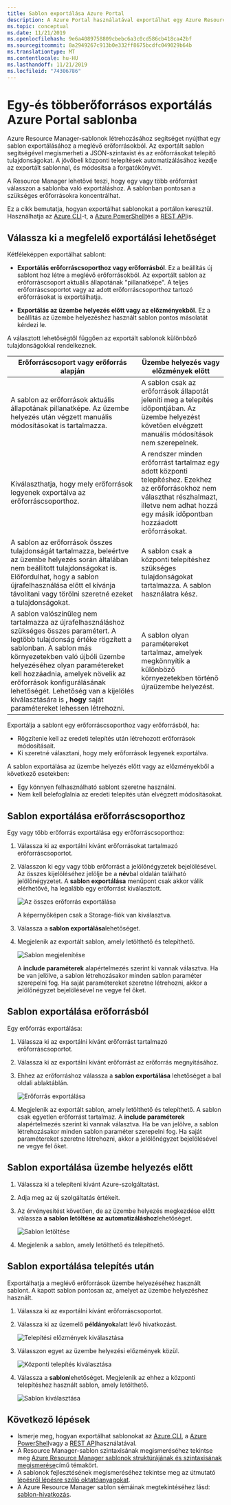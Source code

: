 ```yaml
---
title: Sablon exportálása Azure Portal
description: A Azure Portal használatával exportálhat egy Azure Resource Manager sablont az előfizetése erőforrásaiból.
ms.topic: conceptual
ms.date: 11/21/2019
ms.openlocfilehash: 9e6a4089758809cbebc6a3c0cd586cb418ca42bf
ms.sourcegitcommit: 8a2949267c913b0e332ff8675bcdfc049029b64b
ms.translationtype: MT
ms.contentlocale: hu-HU
ms.lasthandoff: 11/21/2019
ms.locfileid: "74306786"
---
```

# <a name="single-and-multi-resource-export-to-a-template-in-azure-portal"></a>Egy-és többerőforrásos exportálás Azure Portal sablonba

Azure Resource Manager-sablonok létrehozásához segítséget nyújthat egy sablon exportálásához a meglévő erőforrásokból. Az exportált sablon segítségével megismerheti a JSON-szintaxist és az erőforrásokat telepítő tulajdonságokat. A jövőbeli központi telepítések automatizálásához kezdje az exportált sablonnal, és módosítsa a forgatókönyvét.

A Resource Manager lehetővé teszi, hogy egy vagy több erőforrást válasszon a sablonba való exportáláshoz. A sablonban pontosan a szükséges erőforrásokra koncentrálhat.

Ez a cikk bemutatja, hogyan exportálhat sablonokat a portálon keresztül. Használhatja az [Azure CLI](manage-resource-groups-cli.md#export-resource-groups-to-templates)-t, a [Azure PowerShellt](manage-resource-groups-powershell.md#export-resource-groups-to-templates)és a [REST API](/rest/api/resources/resourcegroups/exporttemplate)is.

## <a name="choose-the-right-export-option"></a>Válassza ki a megfelelő exportálási lehetőséget

Kétféleképpen exportálhat sablont:

* **Exportálás erőforráscsoporthoz vagy erőforrásból**. Ez a beállítás új sablont hoz létre a meglévő erőforrásokból. Az exportált sablon az erőforráscsoport aktuális állapotának "pillanatképe". A teljes erőforráscsoportot vagy az adott erőforráscsoporthoz tartozó erőforrásokat is exportálhatja.

* **Exportálás az üzembe helyezés előtt vagy az előzményekből**. Ez a beállítás az üzembe helyezéshez használt sablon pontos másolatát kérdezi le.

A választott lehetőségtől függően az exportált sablonok különböző tulajdonságokkal rendelkeznek.

| Erőforráscsoport vagy erőforrás alapján | Üzembe helyezés vagy előzmények előtt |
| --------------------- | ----------------- |
| A sablon az erőforrások aktuális állapotának pillanatképe. Az üzembe helyezés után végzett manuális módosításokat is tartalmazza. | A sablon csak az erőforrások állapotát jeleníti meg a telepítés időpontjában. Az üzembe helyezést követően elvégzett manuális módosítások nem szerepelnek. |
| Kiválaszthatja, hogy mely erőforrások legyenek exportálva az erőforráscsoporthoz. | A rendszer minden erőforrást tartalmaz egy adott központi telepítéshez. Ezekhez az erőforrásokhoz nem választhat részhalmazt, illetve nem adhat hozzá egy másik időpontban hozzáadott erőforrásokat. |
| A sablon az erőforrások összes tulajdonságát tartalmazza, beleértve az üzembe helyezés során általában nem beállított tulajdonságokat is. Előfordulhat, hogy a sablon újrafelhasználása előtt el kívánja távolítani vagy törölni szeretné ezeket a tulajdonságokat. | A sablon csak a központi telepítéshez szükséges tulajdonságokat tartalmazza. A sablon használatra kész. |
| A sablon valószínűleg nem tartalmazza az újrafelhasználáshoz szükséges összes paramétert. A legtöbb tulajdonság értéke rögzített a sablonban. A sablon más környezetekben való újbóli üzembe helyezéséhez olyan paramétereket kell hozzáadnia, amelyek növelik az erőforrások konfigurálásának lehetőségét.  Lehetőség van a kijelölés kiválasztására is **, hogy** saját paramétereket lehessen létrehozni. | A sablon olyan paramétereket tartalmaz, amelyek megkönnyítik a különböző környezetekben történő újraüzembe helyezést. |

Exportálja a sablont egy erőforráscsoporthoz vagy erőforrásból, ha:

* Rögzítenie kell az eredeti telepítés után létrehozott erőforrások módosításait.
* Ki szeretné választani, hogy mely erőforrások legyenek exportálva.

A sablon exportálása az üzembe helyezés előtt vagy az előzményekből a következő esetekben:

* Egy könnyen felhasználható sablont szeretne használni.
* Nem kell belefoglalnia az eredeti telepítés után elvégzett módosításokat.

## <a name="export-template-from-a-resource-group"></a>Sablon exportálása erőforráscsoporthoz

Egy vagy több erőforrás exportálása egy erőforráscsoporthoz:

1. Válassza ki az exportálni kívánt erőforrásokat tartalmazó erőforráscsoportot.

1. Válasszon ki egy vagy több erőforrást a jelölőnégyzetek bejelölésével.  Az összes kijelöléséhez jelölje be a **név**bal oldalán található jelölőnégyzetet. A **sablon exportálása** menüpont csak akkor válik elérhetővé, ha legalább egy erőforrást kiválasztott.

   ![Az összes erőforrás exportálása](./media/export-template-portal/select-all-resources.png)

    A képernyőképen csak a Storage-fiók van kiválasztva.
1. Válassza a **sablon exportálása**lehetőséget.

1. Megjelenik az exportált sablon, amely letölthető és telepíthető.

   ![Sablon megjelenítése](./media/export-template-portal/show-template.png)

   A **include paraméterek** alapértelmezés szerint ki vannak választva.  Ha be van jelölve, a sablon létrehozásakor minden sablon paraméter szerepelni fog. Ha saját paramétereket szeretne létrehozni, akkor a jelölőnégyzet bejelölésével ne vegye fel őket.

## <a name="export-template-from-a-resource"></a>Sablon exportálása erőforrásból

Egy erőforrás exportálása:

1. Válassza ki az exportálni kívánt erőforrást tartalmazó erőforráscsoportot.

1. Válassza ki az exportálni kívánt erőforrást az erőforrás megnyitásához.

1. Ehhez az erőforráshoz válassza a **sablon exportálása** lehetőséget a bal oldali ablaktáblán.

   ![Erőforrás exportálása](./media/export-template-portal/export-single-resource.png)

1. Megjelenik az exportált sablon, amely letölthető és telepíthető. A sablon csak egyetlen erőforrást tartalmaz. A **include paraméterek** alapértelmezés szerint ki vannak választva.  Ha be van jelölve, a sablon létrehozásakor minden sablon paraméter szerepelni fog. Ha saját paramétereket szeretne létrehozni, akkor a jelölőnégyzet bejelölésével ne vegye fel őket.

## <a name="export-template-before-deployment"></a>Sablon exportálása üzembe helyezés előtt

1. Válassza ki a telepíteni kívánt Azure-szolgáltatást.

1. Adja meg az új szolgáltatás értékeit.

1. Az érvényesítést követően, de az üzembe helyezés megkezdése előtt válassza **a sablon letöltése az automatizáláshoz**lehetőséget.

   ![Sablon letöltése](./media/export-template-portal/download-before-deployment.png)

1. Megjelenik a sablon, amely letölthető és telepíthető.


## <a name="export-template-after-deployment"></a>Sablon exportálása telepítés után

Exportálhatja a meglévő erőforrások üzembe helyezéséhez használt sablont. A kapott sablon pontosan az, amelyet az üzembe helyezéshez használt.

1. Válassza ki az exportálni kívánt erőforráscsoportot.

1. Válassza ki az üzemelő **példányok**alatt lévő hivatkozást.

   ![Telepítési előzmények kiválasztása](./media/export-template-portal/select-deployment-history.png)

1. Válasszon egyet az üzembe helyezési előzmények közül.

   ![Központi telepítés kiválasztása](./media/export-template-portal/select-details.png)

1. Válassza a **sablon**lehetőséget. Megjelenik az ehhez a központi telepítéshez használt sablon, amely letölthető.

   ![Sablon kiválasztása](./media/export-template-portal/show-template-from-history.png)

## <a name="next-steps"></a>Következő lépések

- Ismerje meg, hogyan exportálhat sablonokat az [Azure CLI](manage-resource-groups-cli.md#export-resource-groups-to-templates), a [Azure PowerShell](manage-resource-groups-powershell.md#export-resource-groups-to-templates)vagy a [REST API](/rest/api/resources/resourcegroups/exporttemplate)használatával.
- A Resource Manager-sablon szintaxisának megismeréséhez tekintse meg [Azure Resource Manager sablonok struktúrájának és szintaxisának megismerése](./resource-group-authoring-templates.md)című témakört.
- A sablonok fejlesztésének megismeréséhez tekintse meg az útmutató [lépésről lépésre szóló oktatóanyagokat](/azure/azure-resource-manager/).
- A Azure Resource Manager sablon sémáinak megtekintéséhez lásd: [sablon-hivatkozás](/azure/templates/).

